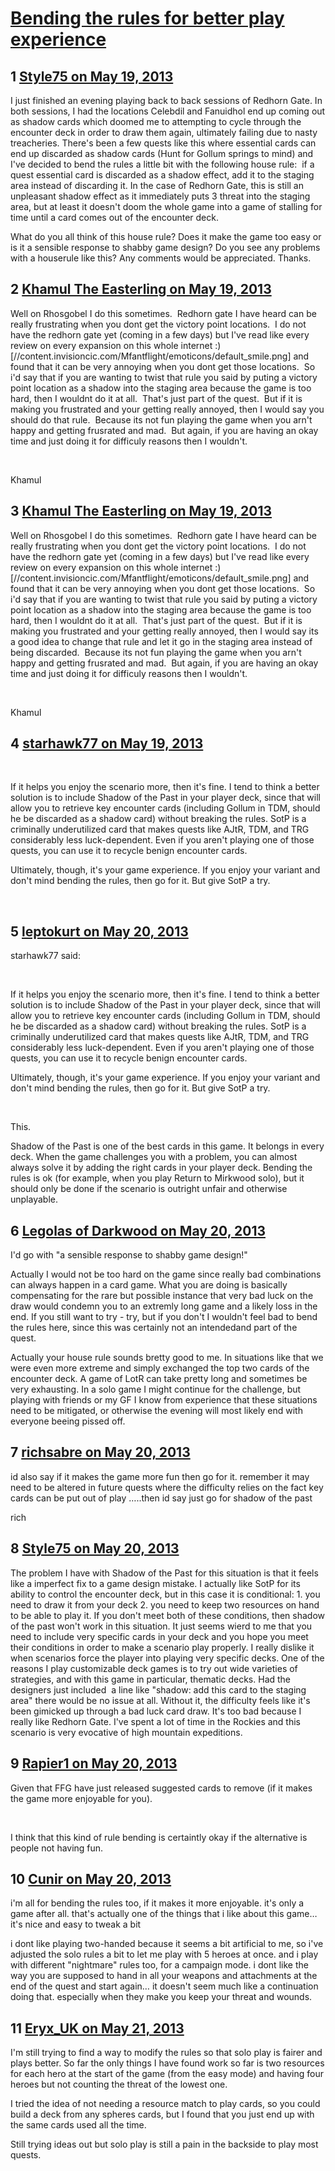 # [Bending the rules for better play experience](https://community.fantasyflightgames.com/topic/84068-bending-the-rules-for-better-play-experience/)

## 1 [Style75 on May 19, 2013](https://community.fantasyflightgames.com/topic/84068-bending-the-rules-for-better-play-experience/?do=findComment&comment=796958)

I just finished an evening playing back to back sessions of Redhorn Gate. In both sessions, I had the locations Celebdil and Fanuidhol end up coming out as shadow cards which doomed me to attempting to cycle through the encounter deck in order to draw them again, ultimately failing due to nasty treacheries. There's been a few quests like this where essential cards can end up discarded as shadow cards (Hunt for Gollum springs to mind) and I've decided to bend the rules a little bit with the following house rule:  if a quest essential card is discarded as a shadow effect, add it to the staging area instead of discarding it. In the case of Redhorn Gate, this is still an unpleasant shadow effect as it immediately puts 3 threat into the staging area, but at least it doesn't doom the whole game into a game of stalling for time until a card comes out of the encounter deck.

What do you all think of this house rule? Does it make the game too easy or is it a sensible response to shabby game design? Do you see any problems with a houserule like this? Any comments would be appreciated. Thanks.

## 2 [Khamul The Easterling on May 19, 2013](https://community.fantasyflightgames.com/topic/84068-bending-the-rules-for-better-play-experience/?do=findComment&comment=796995)

Well on Rhosgobel I do this sometimes.  Redhorn gate I have heard can be really frustrating when you dont get the victory point locations.  I do not have the redhorn gate yet (coming in a few days) but I've read like every review on every expansion on this whole internet :) [//content.invisioncic.com/Mfantflight/emoticons/default_smile.png] and found that it can be very annoying when you dont get those locations.  So i'd say that if you are wanting to twist that rule you said by puting a victory point location as a shadow into the staging area because the game is too hard, then I wouldnt do it at all.  That's just part of the quest.  But if it is making you frustrated and your getting really annoyed, then I would say you should do that rule.  Because its not fun playing the game when you arn't happy and getting frusrated and mad.  But again, if you are having an okay time and just doing it for difficuly reasons then I wouldn't.

 

Khamul

## 3 [Khamul The Easterling on May 19, 2013](https://community.fantasyflightgames.com/topic/84068-bending-the-rules-for-better-play-experience/?do=findComment&comment=796996)

Well on Rhosgobel I do this sometimes.  Redhorn gate I have heard can be really frustrating when you dont get the victory point locations.  I do not have the redhorn gate yet (coming in a few days) but I've read like every review on every expansion on this whole internet :) [//content.invisioncic.com/Mfantflight/emoticons/default_smile.png] and found that it can be very annoying when you dont get those locations.  So i'd say that if you are wanting to twist that rule you said by puting a victory point location as a shadow into the staging area because the game is too hard, then I wouldnt do it at all.  That's just part of the quest.  But if it is making you frustrated and your getting really annoyed, then I would say its a good idea to change that rule and let it go in the staging area instead of being discarded.  Because its not fun playing the game when you arn't happy and getting frusrated and mad.  But again, if you are having an okay time and just doing it for difficuly reasons then I wouldn't.

 

Khamul

## 4 [starhawk77 on May 19, 2013](https://community.fantasyflightgames.com/topic/84068-bending-the-rules-for-better-play-experience/?do=findComment&comment=797005)

 

If it helps you enjoy the scenario more, then it's fine. I tend to think a better solution is to include Shadow of the Past in your player deck, since that will allow you to retrieve key encounter cards (including Gollum in TDM, should he be discarded as a shadow card) without breaking the rules. SotP is a criminally underutilized card that makes quests like AJtR, TDM, and TRG considerably less luck-dependent. Even if you aren't playing one of those quests, you can use it to recycle benign encounter cards.

Ultimately, though, it's your game experience. If you enjoy your variant and don't mind bending the rules, then go for it. But give SotP a try.

 

## 5 [leptokurt on May 20, 2013](https://community.fantasyflightgames.com/topic/84068-bending-the-rules-for-better-play-experience/?do=findComment&comment=797063)

starhawk77 said:

 

If it helps you enjoy the scenario more, then it's fine. I tend to think a better solution is to include Shadow of the Past in your player deck, since that will allow you to retrieve key encounter cards (including Gollum in TDM, should he be discarded as a shadow card) without breaking the rules. SotP is a criminally underutilized card that makes quests like AJtR, TDM, and TRG considerably less luck-dependent. Even if you aren't playing one of those quests, you can use it to recycle benign encounter cards.

Ultimately, though, it's your game experience. If you enjoy your variant and don't mind bending the rules, then go for it. But give SotP a try.

 



This.

Shadow of the Past is one of the best cards in this game. It belongs in every deck. When the game challenges you with a problem, you can almost always solve it by adding the right cards in your player deck. Bending the rules is ok (for example, when you play Return to Mirkwood solo), but it should only be done if the scenario is outright unfair and otherwise unplayable.

## 6 [Legolas of Darkwood on May 20, 2013](https://community.fantasyflightgames.com/topic/84068-bending-the-rules-for-better-play-experience/?do=findComment&comment=797065)

I'd go with "a sensible response to shabby game design!"

Actually I would not be too hard on the game since really bad combinations can always happen in a card game. What you are doing is basically compensating for the rare but possible instance that very bad luck on the draw would condemn you to an extremly long game and a likely loss in the end. If you still want to try - try, but if you don't I wouldn't feel bad to bend the rules here, since this was certainly not an intendedand part of the quest. 

Actually your house rule sounds bretty good to me. In situations like that we were even more extreme and simply exchanged the top two cards of the encounter deck. A game of LotR can take pretty long and sometimes be very exhausting. In a solo game I might continue for the challenge, but playing with friends or my GF I know from experience that these situations need to be mitigated, or otherwise the evening will most likely end with everyone beeing pissed off.

## 7 [richsabre on May 20, 2013](https://community.fantasyflightgames.com/topic/84068-bending-the-rules-for-better-play-experience/?do=findComment&comment=797085)

id also say if it makes the game more fun then go for it. remember it may need to be altered in future quests where the difficulty relies on the fact key cards can be put out of play …..then id say just go for shadow of the past

rich

## 8 [Style75 on May 20, 2013](https://community.fantasyflightgames.com/topic/84068-bending-the-rules-for-better-play-experience/?do=findComment&comment=797093)

The problem I have with Shadow of the Past for this situation is that it feels like a imperfect fix to a game design mistake. I actually like SotP for its ability to control the encounter deck, but in this case it is conditional: 1. you need to draw it from your deck 2. you need to keep two resources on hand to be able to play it. If you don't meet both of these conditions, then shadow of the past won't work in this situation. It just seems wierd to me that you need to include very specific cards in your deck and you hope you meet their conditions in order to make a scenario play properly. I really dislike it when scenarios force the player into playing very specific decks. One of the reasons I play customizable deck games is to try out wide varieties of strategies, and with this game in particular, thematic decks. Had the designers just included  a line like "shadow: add this card to the staging area" there would be no issue at all. Without it, the difficulty feels like it's been gimicked up through a bad luck card draw. It's too bad because I really like Redhorn Gate. I've spent a lot of time in the Rockies and this scenario is very evocative of high mountain expeditions.

## 9 [Rapier1 on May 20, 2013](https://community.fantasyflightgames.com/topic/84068-bending-the-rules-for-better-play-experience/?do=findComment&comment=797218)

Given that FFG have just released suggested cards to remove (if it makes the game more enjoyable for you).

 

I think that this kind of rule bending is certaintly okay if the alternative is people not having fun.

## 10 [Cunir on May 20, 2013](https://community.fantasyflightgames.com/topic/84068-bending-the-rules-for-better-play-experience/?do=findComment&comment=797269)

i'm all for bending the rules too, if it makes it more enjoyable. it's only a game after all. that's actually one of the things that i like about this game… it's nice and easy to tweak a bit

i dont like playing two-handed because it seems a bit artificial to me, so i've adjusted the solo rules a bit to let me play with 5 heroes at once. and i play with different "nightmare" rules too, for a campaign mode. i dont like the way you are supposed to hand in all your weapons and attachments at the end of the quest and start again… it doesn't seem much like a continuation doing that. especially when they make you keep your threat and wounds.

## 11 [Eryx_UK on May 21, 2013](https://community.fantasyflightgames.com/topic/84068-bending-the-rules-for-better-play-experience/?do=findComment&comment=797521)

I'm still trying to find a way to modify the rules so that solo play is fairer and plays better. So far the only things I have found work so far is two resources for each hero at the start of the game (from the easy mode) and having four heroes but not counting the threat of the lowest one.

I tried the idea of not needing a resource match to play cards, so you could build a deck from any spheres cards, but I found that you just end up with the same cards used all the time.

Still trying ideas out but solo play is still a pain in the backside to play most quests.

